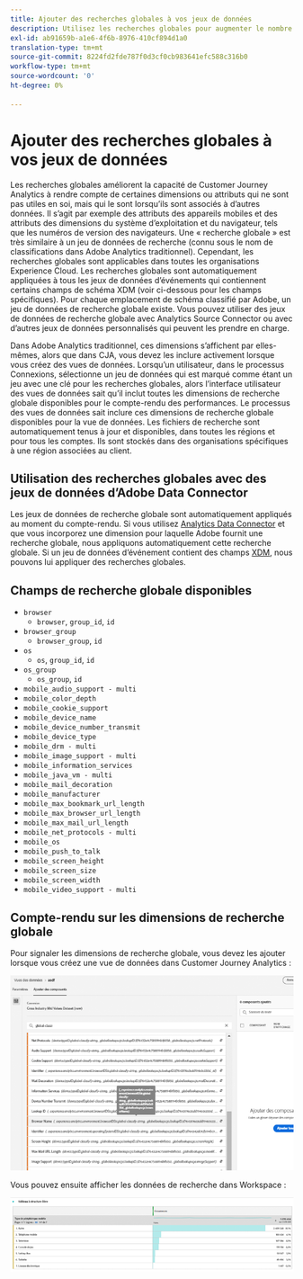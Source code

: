 ```yaml
---
title: Ajouter des recherches globales à vos jeux de données
description: Utilisez les recherches globales pour augmenter le nombre de rapports avec des dimensions utiles dans Customer Journey Analytics.
exl-id: ab91659b-a1e6-4f6b-8976-410cf894d1a0
translation-type: tm+mt
source-git-commit: 8224fd2fde787f0d3cf0cb983641efc588c316b0
workflow-type: tm+mt
source-wordcount: '0'
ht-degree: 0%

---
```


# Ajouter des recherches globales à vos jeux de données

Les recherches globales améliorent la capacité de Customer Journey Analytics à rendre compte de certaines dimensions ou attributs qui ne sont pas utiles en soi, mais qui le sont lorsqu’ils sont associés à d’autres données. Il s’agit par exemple des attributs des appareils mobiles et des attributs des dimensions du système d’exploitation et du navigateur, tels que les numéros de version des navigateurs. Une « recherche globale » est très similaire à un jeu de données de recherche (connu sous le nom de classifications dans Adobe Analytics traditionnel). Cependant, les recherches globales sont applicables dans toutes les organisations Experience Cloud. Les recherches globales sont automatiquement appliquées à tous les jeux de données d’événements qui contiennent certains champs de schéma XDM (voir ci-dessous pour les champs spécifiques).
Pour chaque emplacement de schéma classifié par Adobe, un jeu de données de recherche globale existe. Vous pouvez utiliser des jeux de données de recherche globale avec Analytics Source Connector ou avec d’autres jeux de données personnalisés qui peuvent les prendre en charge.

Dans Adobe Analytics traditionnel, ces dimensions s’affichent par elles-mêmes, alors que dans CJA, vous devez les inclure activement lorsque vous créez des vues de données. Lorsqu’un utilisateur, dans le processus Connexions, sélectionne un jeu de données qui est marqué comme étant un jeu avec une clé pour les recherches globales, alors l’interface utilisateur des vues de données sait qu’il inclut toutes les dimensions de recherche globale disponibles pour le compte-rendu des performances. Le processus des vues de données sait inclure ces dimensions de recherche globale disponibles pour la vue de données. Les fichiers de recherche sont automatiquement tenus à jour et disponibles, dans toutes les régions et pour tous les comptes. Ils sont stockés dans des organisations spécifiques à une région associées au client.

## Utilisation des recherches globales avec des jeux de données d’Adobe Data Connector

Les jeux de données de recherche globale sont automatiquement appliqués au moment du compte-rendu. Si vous utilisez [Analytics Data Connector](https://experienceleague.adobe.com/docs/experience-platform/sources/connectors/adobe-applications/analytics.html?lang=fr-FR#connectors) et que vous incorporez une dimension pour laquelle Adobe fournit une recherche globale, nous appliquons automatiquement cette recherche globale. Si un jeu de données d’événement contient des champs [XDM](https://experienceleague.adobe.com/docs/experience-platform/xdm/home.html?lang=fr-FR), nous pouvons lui appliquer des recherches globales.

## Champs de recherche globale disponibles

* `browser`
   * `browser`, `group_id`, `id`
* `browser_group`
   * `browser_group`, `id`
* `os`
   * `os`,  `group_id`,  `id`
* `os_group`
   * `os_group`,  `id`
* `mobile_audio_support - multi`
* `mobile_color_depth`
* `mobile_cookie_support`
* `mobile_device_name`
* `mobile_device_number_transmit`
* `mobile_device_type`
* `mobile_drm - multi`
* `mobile_image_support - multi`
* `mobile_information_services`
* `mobile_java_vm - multi`
* `mobile_mail_decoration`
* `mobile_manufacturer`
* `mobile_max_bookmark_url_length`
* `mobile_max_browser_url_length`
* `mobile_max_mail_url_length`
* `mobile_net_protocols - multi`
* `mobile_os`
* `mobile_push_to_talk`
* `mobile_screen_height`
* `mobile_screen_size`
* `mobile_screen_width`
* `mobile_video_support - multi`

## Compte-rendu sur les dimensions de recherche globale

Pour signaler les dimensions de recherche globale, vous devez les ajouter lorsque vous créez une vue de données dans Customer Journey Analytics :

![](assets/global-lookup.png)

Vous pouvez ensuite afficher les données de recherche dans Workspace :

![](assets/gl-reporting.png)
